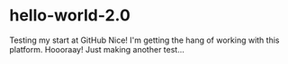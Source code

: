 # hello-world-2.0
Testing my start at GitHub
Nice! I'm getting the hang of working with this platform.
Hoooraay!
Just making another test...
